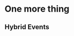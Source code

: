 <!-- .slide: data-state="dim" data-background="resources/hackathon.jpg" -->

# One more thing

## Hybrid Events <!-- .element: class="fragment" -->
